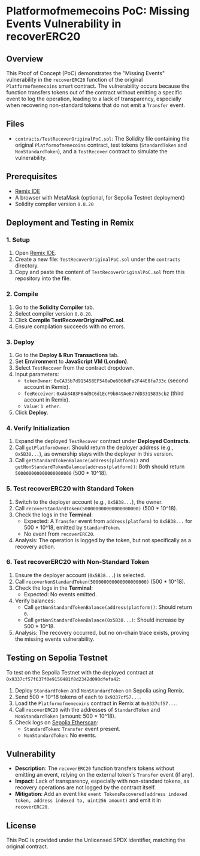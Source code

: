 # Platformofmemecoins PoC: Missing Events Vulnerability in recoverERC20

## Overview
This Proof of Concept (PoC) demonstrates the "Missing Events" vulnerability in the `recoverERC20` function of the original `Platformofmemecoins` smart contract. The vulnerability occurs because the function transfers tokens out of the contract without emitting a specific event to log the operation, leading to a lack of transparency, especially when recovering non-standard tokens that do not emit a `Transfer` event.

## Files
- `contracts/TestRecoverOriginalPoC.sol`: The Solidity file containing the original `Platformofmemecoins` contract, test tokens (`StandardToken` and `NonStandardToken`), and a `TestRecover` contract to simulate the vulnerability.

## Prerequisites
- [Remix IDE](https://remix.ethereum.org/)
- A browser with MetaMask (optional, for Sepolia Testnet deployment)
- Solidity compiler version `0.8.20`

## Deployment and Testing in Remix

### 1. Setup
1. Open [Remix IDE](https://remix.ethereum.org/).
2. Create a new file: `TestRecoverOriginalPoC.sol` under the `contracts` directory.
3. Copy and paste the content of `TestRecoverOriginalPoC.sol` from this repository into the file.

### 2. Compile
1. Go to the **Solidity Compiler** tab.
2. Select compiler version `0.8.20`.
3. Click **Compile TestRecoverOriginalPoC.sol**.
4. Ensure compilation succeeds with no errors.

### 3. Deploy
1. Go to the **Deploy & Run Transactions** tab.
2. Set **Environment** to **JavaScript VM (London)**.
3. Select `TestRecover` from the contract dropdown.
4. Input parameters:
   - `tokenOwner`: `0xCA35b7d915458EF540aDe6068dFe2F44E8fa733c` (second account in Remix).
   - `feeReceiver`: `0xAb8483F64d9C6d1EcF9b849Ae677dD3315835cb2` (third account in Remix).
   - `Value`: `1 ether`.
5. Click **Deploy**.

### 4. Verify Initialization
1. Expand the deployed `TestRecover` contract under **Deployed Contracts**.
2. Call `getPlatformOwner`: Should return the deployer address (e.g., `0x5B38...`), as ownership stays with the deployer in this version.
3. Call `getStandardTokenBalance(address(platform))` and `getNonStandardTokenBalance(address(platform))`: Both should return `500000000000000000000` (500 * 10^18).

### 5. Test recoverERC20 with Standard Token
1. Switch to the deployer account (e.g., `0x5B38...`), the owner.
2. Call `recoverStandardToken(500000000000000000000)` (500 * 10^18).
3. Check the logs in the **Terminal**:
   - Expected: A `Transfer` event from `address(platform)` to `0x5B38...` for 500 * 10^18, emitted by `StandardToken`.
   - No event from `recoverERC20`.
4. Analysis: The operation is logged by the token, but not specifically as a recovery action.

### 6. Test recoverERC20 with Non-Standard Token
1. Ensure the deployer account (`0x5B38...`) is selected.
2. Call `recoverNonStandardToken(500000000000000000000)` (500 * 10^18).
3. Check the logs in the **Terminal**:
   - Expected: No events emitted.
4. Verify balances:
   - Call `getNonStandardTokenBalance(address(platform))`: Should return `0`.
   - Call `getNonStandardTokenBalance(0x5B38...)`: Should increase by 500 * 10^18.
5. Analysis: The recovery occurred, but no on-chain trace exists, proving the missing events vulnerability.

## Testing on Sepolia Testnet
To test on the Sepolia Testnet with the deployed contract at `0x9337cf57f637f0e9150481f8d2342d090dfefa42`:
1. Deploy `StandardToken` and `NonStandardToken` on Sepolia using Remix.
2. Send 500 * 10^18 tokens of each to `0x9337cf57...`.
3. Load the `Platformofmemecoins` contract in Remix at `0x9337cf57...`.
4. Call `recoverERC20` with the addresses of `StandardToken` and `NonStandardToken` (amount: 500 * 10^18).
5. Check logs on [Sepolia Etherscan](https://sepolia.etherscan.io/):
   - `StandardToken`: `Transfer` event present.
   - `NonStandardToken`: No events.

## Vulnerability
- **Description**: The `recoverERC20` function transfers tokens without emitting an event, relying on the external token's `Transfer` event (if any).
- **Impact**: Lack of transparency, especially with non-standard tokens, as recovery operations are not logged by the contract itself.
- **Mitigation**: Add an event like `event TokensRecovered(address indexed token, address indexed to, uint256 amount)` and emit it in `recoverERC20`.

## License
This PoC is provided under the Unlicensed SPDX identifier, matching the original contract.
